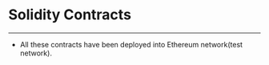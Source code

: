 # Solidity Contracts
------------------------------------------
- All these contracts have been deployed into Ethereum network(test network).
